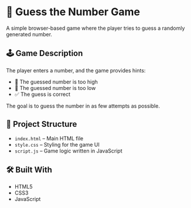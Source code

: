 # 🎯 Guess the Number Game

A simple browser-based game where the player tries to guess a randomly generated number.

## 🕹️ Game Description

The player enters a number, and the game provides hints:

- 🔼 The guessed number is too high
- 🔽 The guessed number is too low
- ✅ The guess is correct

The goal is to guess the number in as few attempts as possible.

## 📁 Project Structure

- `index.html` – Main HTML file
- `style.css` – Styling for the game UI
- `script.js` – Game logic written in JavaScript

## 🛠️ Built With
- HTML5
- CSS3
- JavaScript
